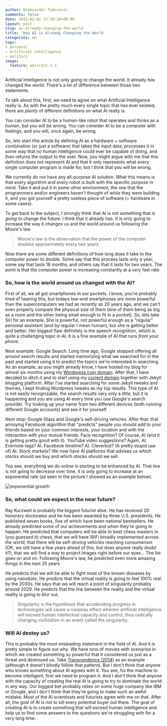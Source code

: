 ```yaml
---
author: Aleksandar Todorović
comments: false
date: 2015-02-02 23:38:10+00:00
layout: post
slug: ai-already-changing-the-world
title: 'How AI is Already Changing the World'
categories: en
tags:
- personal
- artificial intelligence
- politics
image:
  feature: abstract-1-3
---
```


Artificial Intelligence is not only _going to_ change the world. It already _has_ changed the world. There's a lot of difference between those two statements.

To talk about this, first, we need to agree on what Artificial Intelligence really is. As with the pretty much every single topic that has ever existed, there are _plenty_ of different definitions on what AI really is.

You can consider AI to be a human-like robot that operates and thinks as a human, but you will be wrong. You can consider AI to be a computer with feelings, and you will, once again, be wrong.

So, lets start this article by defining AI as a hardware + software combination (or just a software) that takes the input data, processes it in some way that no human intelligence could ever be capable of doing, and then returns the output to the user. Now, you might argue with me that this definition does not represent AI and that it only represents what every single computer program is made for, but I think that you will be wrong.

We currently do not have any all-purpose AI solution. What this means is that every algorithm and every robot is built with the specific purpose in mind. Take it and put it in some other environment, the one that the programmers and/or engineers haven't thought of while they were building it, and you got yourself a pretty useless piece of software (+ hardware in some cases).

To get back to the subject, I strongly think that AI is not something that _is going to_ change the future. I think that it already has. It is only going to increase the way it changes us and the world around us following the Moore's law.

> Moore's law is the observation that the power of the computer doubles approximately every two years.

Now there are some different definitions of how long does it take to the computer power to double. Some say that this process lasts only a year, some say that lasts 18 months, and others say that it lasts for two years. The point is that the computer power is increasing constantly at a _very_ fast rate.

### So, how is the world around us changed with the AI?

First of all, we all got smartphones in our pockets. I know, you're probably tired of hearing this, but todays low-end smartphones _are_ more powerful than the supercomputers we had as recently as 20 years ago, and we can't even properly compare the physical size of them (one of them being as big as a room and the other being small enough to fit in a pocket). So, lets take Siri for an example. She is powerful, not powerful enough as a "regular" personal assistant (and by regular I mean human), but she is getting better and better. Her biggest flaw definitely is the speech recognition, which is quite a challenging topic in AI. It is a fine example of AI that runs _from your phone_.

Next example: Google Search. Long time ago, Google stopped offering all around search results and started memorizing what we searched for in the past and started using it to predict the topics we're interested in searching. As an example, as you might already know, I have hosted my blog for almost six months using my [Wordpress.com domain](https://aleksandartodorovic.wordpress.com/). After that, I have decided to ditch it and to start using my [current domain](http://r3bl.github.io/) together with Jekyll blogging platform. After I've started searching for some Jekyll tweaks and themes, I kept finding Wordpress tweaks as my top results. This type of AI is not easily recognizable, the search results vary only a little, but it is happening and you are using AI every time you use Google's search provider. Try looking up your name from two different devices (both running different Google accounts) and see it for yourself.

Next stop: Google Glass and Google's self-driving vehicles. After that: that annoying Facebook algorithm that "predicts" people you should add to your friends based on your common interests, your location and with the interaction with your mutual friends. Face recognition? Of course, AI (and it is getting pretty good with it). YouTube video suggestions? Again, AI. Evernote tags? AI. Facebook timeline? AI. Cleverbot? (A pretty stupid use of) AI. Stock markets? We now have AI platforms that advises us which stocks should we buy and which stocks should we sell.

You see, everything we do online _is_ starting to be enhanced by AI. That line is not going to decrease over time, it is only going to increase at an exponential rate (as seen in the picture I showed as an example below).

![exponential growth](http://www.regentsprep.org/regents/math/algebra/AE7/fixpic2.gif)

### So, what could we expect in the near future?

Ray Kurzweil is probably the biggest futurist alive. He has received 20 honorary doctorates and he has been awarded by three U.S. presidents. He published seven books, five of which have been national bestsellers. He already predicted some of our achievements and when they're going to happen. He predicted that computers will be able to beat chess masters in (you guessed it) chess, that we will have WiFi broadly implemented across the world, that there will be self-driving vehicles reaching consumerism (OK, we still have a few years ahead of this, but does anyone really doubt it?), that we will find a way to project images right before our eyes... The list goes on and on. Following Moore's law, he predicted even more amazing things in the next 25 years.

He predicts that we will be able to fight most of the known diseases by using nanobots. He predicts that the virtual reality is going to feel 100% real by the 2030s. He says that we will reach a point of singularity probably around 2029. He predicts that the line between the reality and the virtual reality is going to blur out.

> Singularity is the hypothesis that accelerating progress in technologies will cause a runaway effect wherein artificial intelligence will exceed human intellectual capacity and control, thus radically changing civilization in an event called the singularity.

### Will AI destoy us?

This is probably the most misleading statement in the field of AI. And it is pretty simple to figure out why. We have tons of movies with scenarios in which we created something so powerful that it considered us just as a threat and destroyed us. Take [Transcendence (2014)](http://www.imdb.com/title/tt2209764/) as an example (although it doesn't blindly follow that pattern). But I don't think that anyone who knows something about AI agrees with it. You see, for the machine to become intelligent, first we need to program it. And I don't think that anyone with the capacity of creating the real AI is going to try to dominate the world in any way. Our biggest bet probably relies on some huge company like IBM or Google, and I don't think that they're going to make such an awful mistake. Most of the AI scientissts and futurists agree with me on that. After all, the goal of AI is not to kill every potential buyer out there. The goal of creating AI is to create something that will exceed human intelligence and help us to find some answers to the questions we're struggling with for a very long time.
